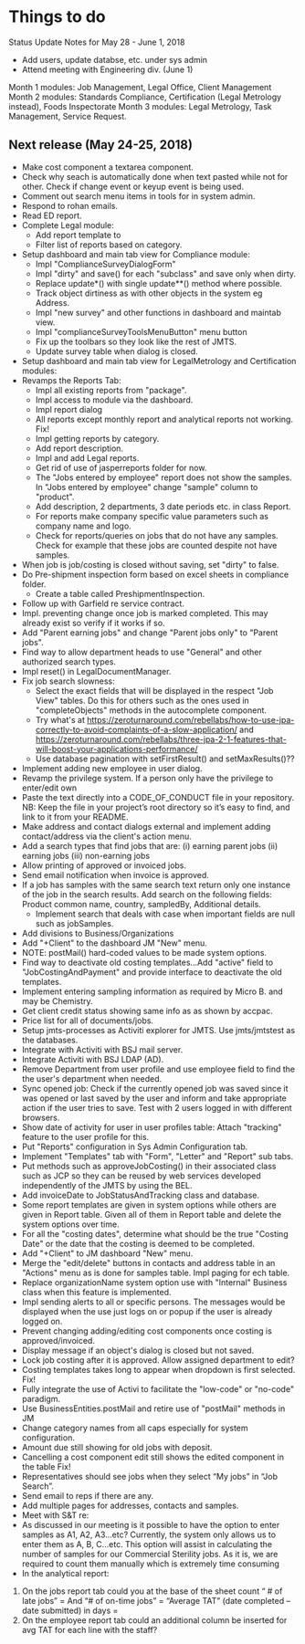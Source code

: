 # Things to do

Status Update Notes for May 28 - June 1, 2018
- Add users, update databse, etc. under sys admin
- Attend meeting with Engineering div. (June 1)

Month 1 modules: Job Management, Legal Office, Client Management
Month 2 modules: Standards Compliance, Certification (Legal Metrology instead), Foods Inspectorate
Month 3 modules: Legal Metrology, Task Management, Service Request.

## Next release (May 24-25, 2018)
- Make cost component a textarea component.
- Check why seach is automatically done when text pasted while not for other.
  Check if change event or keyup event is being used.
- Comment out search menu items in tools for in system admin.
- Respond to rohan emails.
- Read ED report.
- Complete Legal module:
  * Add report template to
  * Filter list of reports based on category.
- Setup dashboard and main tab view for Compliance module:
  * Impl "ComplianceSurveyDialogForm"  
  * Impl "dirty" and save() for each "subclass" and save only when dirty. 
  * Replace update*() with single update**() method where possible.
  * Track object dirtiness as with other objects in the system eg Address.
  * Impl "new survey" and other functions in dashboard and maintab view.  
  * Impl "complianceSurveyToolsMenuButton" menu button
  * Fix up the toolbars so they look like the rest of JMTS.
  * Update survey table when dialog is closed.
- Setup dashboard and main tab view for LegalMetrology and Certification modules:
- Revamps the Reports Tab:
  * Impl all existing reports from "package".
  * Impl access to module via the dashboard.
  * Impl report dialog
  * All reports except monthly report and analytical reports not working. Fix!    
  * Impl getting reports by category.
  * Add report description.
  * Impl and add Legal reports.
  * Get rid of use of jasperreports folder for now.
  * The "Jobs entered by employee" report does not show the samples. 
    In "Jobs entered by employee" change "sample" column to "product".
  * Add description, 2 departments, 3 date periods etc. in class Report.
  * For reports make company specific value parameters such as company name and logo.
  * Check for reports/queries on jobs that do not have any samples. Check for example 
    that these jobs are counted despite not have samples. 
- When job is job/costing is closed without saving, set "dirty" to false.
- Do Pre-shipment inspection form based on excel sheets in compliance folder.
  * Create a table called PreshipmentInspection.
- Follow up with Garfield re service contract.
- Impl. preventing change once job is marked completed. This may already exist
  so verify if it works if so.
- Add "Parent earning jobs" and change "Parent jobs only" to "Parent jobs".
- Find way to allow department heads to use "General" and other authorized 
  search types.
- Impl reset() in LegalDocumentManager.
- Fix job search slowness:
  * Select the exact fields that will be displayed in the respect "Job View" tables. 
    Do this for others such as the ones used in "completeObjects" methods in the
    autocomplete component.
  * Try what's at https://zeroturnaround.com/rebellabs/how-to-use-jpa-correctly-to-avoid-complaints-of-a-slow-application/
    and https://zeroturnaround.com/rebellabs/three-jpa-2-1-features-that-will-boost-your-applications-performance/
  * Use database pagination with setFirstResult() and setMaxResults()??
- Implement adding new employee in user dialog.
- Revamp the privilege system. If a person only have the privilege to enter/edit own
- Paste the text directly into a CODE_OF_CONDUCT file in your repository. 
  NB: Keep the file in your project’s root directory so it’s easy to find, and link 
  to it from your README.
- Make address and contact dialogs external and implement adding contact/address 
  via the client's action menu.
- Add a search types that find jobs that are: 
(i) earning parent jobs 
(ii) earning jobs
(iii) non-earning jobs
- Allow printing of approved or invoiced jobs.
- Send email notification when invoice is approved.
- If a job has samples with the same search text return only one instance of the 
  job in the search results. Add search on the following fields: Product common name,
  country, sampledBy, Additional details.
  * Implement search that deals with case when important fields are null such as
    jobSamples.
- Add divisions to Business/Organizations
- Add "+Client" to the dashboard JM "New" menu.
- NOTE: postMail() hard-coded values to be made system options.
- Find way to deactivate old costing templates...Add "active" field to "JobCostingAndPayment"
  and provide interface to deactivate the old templates.
- Implement entering sampling information as required by Micro B. and may be Chemistry.
- Get client credit status showing same info as as shown by accpac.
- Price list for all of documents/jobs. 
- Setup jmts-processes as Activiti explorer for JMTS. Use jmts/jmtstest as the
  databases.
- Integrate with Activiti with BSJ mail server.
- Integrate Activiti with BSJ LDAP (AD).
- Remove Department from user profile and use employee field to find the 
  the user's department when needed.
- Sync opened job: Check if the currently opened job was saved since it was opened or last saved
   by the user and inform and take appropriate action if the user tries to save.
   Test with 2 users logged in with different browsers.
- Show date of activity for user in user profiles table: Attach "tracking" feature 
  to the user profile for this.
- Put "Reports" configuration in Sys Admin Configuration tab. 
- Implement "Templates" tab with "Form", "Letter" and "Report" sub tabs.
- Put methods such as approveJobCosting() in their associated class such as JCP 
  so they can be reused by web services developed independently of the JMTS by using
  the BEL.
- Add invoiceDate to JobStatusAndTracking class and database.
- Some report templates are given in system options while others are given in Report table. 
  Given all of them in Report table and delete the system options over time.
- For all the "costing dates", determine what should be the true "Costing Date" or the 
  date that the costing is deemed to be completed.
- Add "+Client" to JM dashboard "New" menu.
- Merge the "edit/delete" buttons in contacts and address table in an "Actions"
  menu as is done for samples table. Impl paging for ech table.
- Replace organizationName system option use with "Internal" Business class 
  when this feature is implemented.
- Impl sending alerts to all or specific persons. The messages would be displayed
  when the use just logs on or popup if the user is already logged on.
- Prevent changing adding/editing cost components once costing is approved/invoiced.
- Display message if an object's dialog is closed but not saved.
- Lock job costing after it is approved. Allow assigned department to edit?
- Costing templates takes long to appear when dropdown is first selected. Fix!
- Fully integrate the use of Activi to facilitate the "low-code" or "no-code"
  paradigm.
- Use BusinessEntities.postMail and retire use of "postMail" methods in JM
- Change category names from all caps especially for system configuration.
- Amount due still showing for old jobs with deposit.
- Cancelling a cost component edit still shows the edited component in the table
  Fix!
- Representatives should see jobs when they select “My  jobs” in “Job Search”.
- Send email to reps if there are any.
- Add multiple pages for addresses, contacts and samples.
- Meet with S&T re:
- As discussed in our meeting is it possible to have the option to enter samples
as A1, A2, A3…etc? Currently, the system only allows us to enter them as A, B, C…etc. 
This option will assist in calculating the number of samples for our Commercial Sterility jobs. 
As it is, we are required to count them manually which is extremely time consuming
- In the analytical report:
1.	On the jobs report tab could you at the base of the sheet count “ # of late jobs” = 
And “# of on-time jobs” = 
“Average TAT” (date completed – date submitted) in days = 
2.	On the employee report tab could an additional column be inserted for avg TAT for each line with the staff?

  

